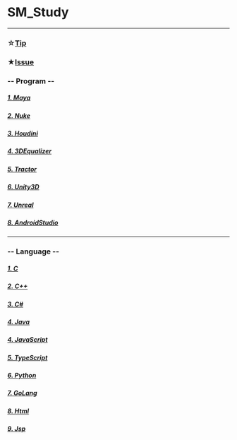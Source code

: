 # SM_Study
***
### ☆[Tip](/Tip/readme.md)
### ★[Issue](/Issue/readme.md)
### -- Program --
##### [1. Maya](/Maya/readme.md)
##### [2. Nuke](/Nuke/readme.md)
##### [3. Houdini](/Houdini/readme.md)
##### [4. 3DEqualizer](/3DEqualizer/readme.md)
##### [5. Tractor](/Tractor/readme.md)
##### [6. Unity3D](/Unity3D/readme.md)
##### [7. Unreal](/Unreal/readme.md)
##### [8. AndroidStudio](/AndroidStudio/readme.md)
***
### -- Language --
##### [1. C](/C/readme.md)
##### [2. C++](/C++/readme.md)
##### [3. C#](/C_/readme.md)
##### [4. Java](/Java/readme.md)
##### [4. JavaScript](/JavaScript/readme.md)
##### [5. TypeScript](/TypeScript/readme.md)
##### [6. Python](/Python/readme.md)
##### [7. GoLang](/Golang/readme.md)
##### [8. Html](/Html/readme.md)
##### [9. Jsp](/Jsp/readme.md)